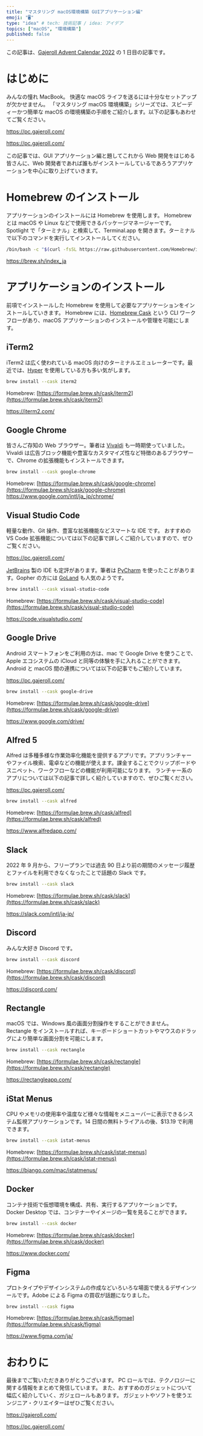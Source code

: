 ```yaml
---
title: "マスタリング macOS環境構築 GUIアプリケーション編"
emoji: "🖥️"
type: "idea" # tech: 技術記事 / idea: アイデア
topics: ["macOS", "環境構築"]
published: false
---
```


この記事は、[Gajeroll Advent Calendar 2022](https://qiita.com/advent-calendar/2022/gajeroll) の 1 日目の記事です。

# はじめに

みんなの憧れ MacBook。
快適な macOS ライフを送るには十分なセットアップが欠かせません。
「マスタリング macOS 環境構築」シリーズでは、スピーディーかつ簡単な macOS の環境構築の手順をご紹介します。以下の記事もあわせてご覧ください。

https://pc.gajeroll.com/

https://pc.gajeroll.com/

この記事では、GUI アプリケーション編と題してこれから Web 開発をはじめる皆さんに、Web 開発者であれば誰もがインストールしているであろうアプリケーションを中心に取り上げていきます。

# Homebrew のインストール

アプリケーションのインストールには Homebrew を使用します。
Homebrew とは macOS や Linux などで使用できるパッケージマネージャーです。
Spotlight で「ターミナル」と検索して、Terminal.app を開きます。ターミナルで以下のコマンドを実行してインストールしてください。

```sh
/bin/bash -c "$(curl -fsSL https://raw.githubusercontent.com/Homebrew/install/HEAD/install.sh)"
```

https://brew.sh/index_ja

# アプリケーションのインストール

前項でインストールした Homebrew を使用して必要なアプリケーションをインストールしていきます。
Homebrew には、[Homebrew Cask](https://github.com/Homebrew/homebrew-cask) という CLI ワークフローがあり、macOS アプリケーションのインストールや管理を可能にします。

## iTerm2

iTerm2 は広く使われている macOS 向けのターミナルエミュレーターです。最近では、[Hyper](https://hyper.is/) を使用している方も多い気がします。

```sh
brew install --cask iterm2
```

Homebrew: [https://formulae.brew.sh/cask/iterm2](https://formulae.brew.sh/cask/iterm2)

https://iterm2.com/

## Google Chrome

皆さんご存知の Web ブラウザー。筆者は [Vivaldi](https://vivaldi.com/ja/) も一時期使っていました。Vivaldi は広告ブロック機能や豊富なカスタマイズ性など特徴のあるブラウザーで、Chrome の拡張機能もインストールできます。

```sh
brew install --cask google-chrome
```

Homebrew: [https://formulae.brew.sh/cask/google-chrome](https://formulae.brew.sh/cask/google-chrome)
https://www.google.com/intl/ja_jp/chrome/

## Visual Studio Code

軽量な動作、Git 操作、豊富な拡張機能などスマートな IDE です。
おすすめの VS Code 拡張機能については以下の記事で詳しくご紹介していますので、ぜひご覧ください。

https://pc.gajeroll.com/

[JetBrains](https://www.jetbrains.com/ja-jp/) 製の IDE も定評があります。筆者は [PyCharm](https://www.jetbrains.com/ja-jp/pycharm/) を使ったことがあります。Gopher の方には [GoLand](https://www.jetbrains.com/ja-jp/go/) も人気のようです。

```sh
brew install --cask visual-studio-code
```

Homebrew: [https://formulae.brew.sh/cask/visual-studio-code](https://formulae.brew.sh/cask/visual-studio-code)

https://code.visualstudio.com/

## Google Drive

Android スマートフォンをご利用の方は、mac で Google Drive を使うことで、Apple エコシステムの iCloud と同等の体験を手に入れることができます。
Android と macOS 間の連携については以下の記事でもご紹介しています。

https://pc.gajeroll.com/

```sh
brew install --cask google-drive
```

Homebrew: [https://formulae.brew.sh/cask/google-drive](https://formulae.brew.sh/cask/google-drive)

https://www.google.com/drive/

## Alfred 5

Alfred は多種多様な作業効率化機能を提供するアプリです。アプリランチャーやファイル検索、電卓などの機能が使えます。課金することでクリップボードやスニペット、ワークフローなどの機能が利用可能になります。
ランチャー系のアプリについては以下の記事で詳しく紹介していますので、ぜひご覧ください。

https://pc.gajeroll.com/

```sh
brew install --cask alfred
```

Homebrew: [https://formulae.brew.sh/cask/alfred](https://formulae.brew.sh/cask/alfred)

https://www.alfredapp.com/

## Slack

2022 年 9 月から、フリープランでは過去 90 日より前の期間のメッセージ履歴とファイルを利用できなくなったことで話題の Slack です。

```sh
brew install --cask slack
```

Homebrew: [https://formulae.brew.sh/cask/slack](https://formulae.brew.sh/cask/slack)

https://slack.com/intl/ja-jp/

## Discord

みんな大好き Discord です。

```sh
brew install --cask discord
```

Homebrew: [https://formulae.brew.sh/cask/discord](https://formulae.brew.sh/cask/discord)

https://discord.com/

## Rectangle

macOS では、Windows 風の画面分割操作をすることができません。Rectangle をインストールすれば、キーボードショートカットやマウスのドラッグにより簡単な画面分割を可能にします。

```sh
brew install --cask rectangle
```

Homebrew: [https://formulae.brew.sh/cask/rectangle](https://formulae.brew.sh/cask/rectangle)

https://rectangleapp.com/

## iStat Menus

CPU やメモリの使用率や温度など様々な情報をメニューバーに表示できるシステム監視アプリケーションです。14 日間の無料トライアルの後、$13.19 で利用できます。

```sh
brew install --cask istat-menus
```

Homebrew: [https://formulae.brew.sh/cask/istat-menus](https://formulae.brew.sh/cask/istat-menus)

https://bjango.com/mac/istatmenus/

## Docker

コンテナ技術で仮想環境を構成、共有、実行するアプリケーションです。Docker Desktop では、コンテナーやイメージの一覧を見ることができます。

```sh
brew install --cask docker
```

Homebrew: [https://formulae.brew.sh/cask/docker](https://formulae.brew.sh/cask/docker)

https://www.docker.com/

## Figma

プロトタイプやデザインシステムの作成などいろいろな場面で使えるデザインツールです。Adobe による Figma の買収が話題になりました。

```sh
brew install --cask figma
```

Homebrew: [https://formulae.brew.sh/cask/figmae](https://formulae.brew.sh/cask/figma)

https://www.figma.com/ja/

# おわりに

最後までご覧いただきありがとうございます。
PC ロールでは、テクノロジーに関する情報をまとめて発信しています。
また、おすすめのガジェットについて幅広く紹介していく、ガジェロールもあります。
ガジェットやソフトを使うエンジニア・クリエイターはぜひご覧ください。

https://gajeroll.com/

https://pc.gajeroll.com/
